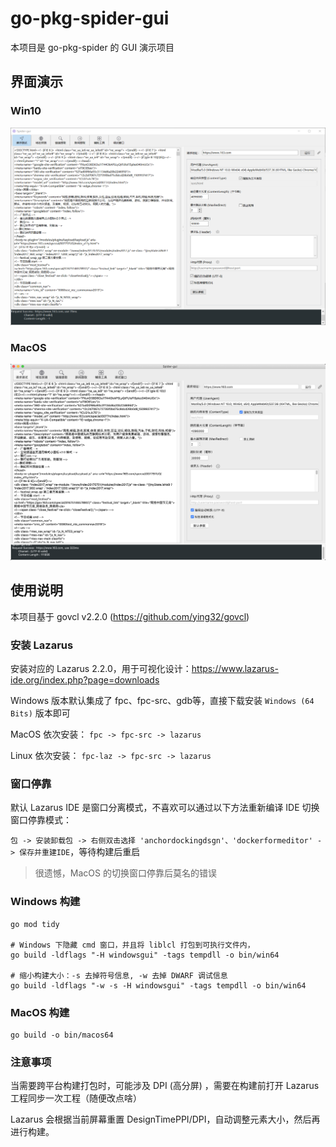 # go-pkg-spider-gui

本项目是 go-pkg-spider 的 GUI 演示项目

## 界面演示

### Win10

<p align="center" markdown="1" style="max-width: 100%">
  <img src="images/win10.png" width="640" style="max-width: 100%" />
</p>

### MacOS

![macos](images/macos.png)

## 使用说明

本项目基于 govcl v2.2.0 (https://github.com/ying32/govcl)

### 安装 Lazarus

安装对应的 Lazarus 2.2.0，用于可视化设计：https://www.lazarus-ide.org/index.php?page=downloads

Windows 版本默认集成了 fpc、fpc-src、gdb等，直接下载安装 `Windows (64 Bits)` 版本即可

MacOS 依次安装： `fpc -> fpc-src -> lazarus`

Linux 依次安装： `fpc-laz -> fpc-src -> lazarus`

### 窗口停靠

默认 Lazarus IDE 是窗口分离模式，不喜欢可以通过以下方法重新编译 IDE 切换窗口停靠模式：

`包 -> 安装卸载包 -> 右侧双击选择 'anchordockingdsgn'、'dockerformeditor' -> 保存并重建IDE`，等待构建后重启

> 很遗憾，MacOS 的切换窗口停靠后莫名的错误

### Windows 构建

```
go mod tidy

# Windows 下隐藏 cmd 窗口，并且将 liblcl 打包到可执行文件内，
go build -ldflags "-H windowsgui" -tags tempdll -o bin/win64

# 缩小构建大小：-s 去掉符号信息, -w 去掉 DWARF 调试信息
go build -ldflags "-w -s -H windowsgui" -tags tempdll -o bin/win64
```

### MacOS 构建


```
go build -o bin/macos64
```

### 注意事项

当需要跨平台构建打包时，可能涉及 DPI (高分屏) ，需要在构建前打开 Lazarus 工程同步一次工程（随便改点啥）

Lazarus 会根据当前屏幕重置 DesignTimePPI/DPI，自动调整元素大小，然后再进行构建。